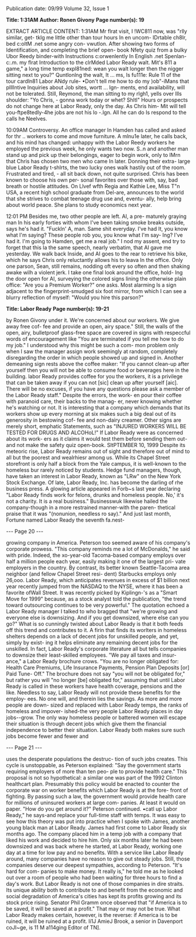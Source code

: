 Publication date: 09/99
Volume 32, Issue 1

**Title: 1:31AM**
**Author: Ronen Givony**
**Page number(s): 19**

EXTRACT ARTICLE CONTENT:
1:31AM 
Mr flrat visit, I !WC811 now, was "rlly similar, get-
tklg me little other than tour hours In en uncom-
IDrtable ch8lr, bed c:oltM .net some angry con-
vwutlon. After showing two forms of 
Identification, and completing the brief open-
book Nfety quiz from a bulky Ubor Reedy 
binder-with Instructions c:orwenlently In English 
.net Spenlan-c:.m. my flrat Introduction to the 
clrMded Labor Ready walt. Mit's 811 a game," a 
long time temp expl81ned: wean you walt longer 
then the nigger sitting next to you?" 
Quntlonlng the walt, It ... ms, Is fu111e: 
Rule 11 of the tour cardln81 Labor ANdy rule-
•Don't tell me how to do my )ob"-iMans that 
pllllntive Inquiries about Job sites, wortt ... lgn-
ments, end availability, will not be tolerated. Still, 
Reymond, the man sitting to my rlgh1, yells over 
Ills shoulder: "Yo Chris, -
gonna work today or 
whet? Shltl" Hours or prospects do not change 
here at Labor Ready, only the day. As Chris him-
Mit will tell you-ftpe8tedly-4he jobs are not his 
lo -.lgn. All he can do Is respond to the calls he 
Neelves. 


10:09AM 
Controversy. An office manager In Hamden has 
called and asked for thr .. workers to come and 
move furniture. A mlnu1e later, he calls back, and 
his mind has changed: unhappy with the Labor 
Reedy workers he employed the previous week, 
he only wants two now. S..n and another man 
stand up and pick up their belongings, eager to 
begin work, only to IMrn that Chris has chosen 
two men who came In later. Donning their extra-
large blue Labor Ready t-shlrts, the two lucky 
ones walk hastily out of the room. Frustrated and 
tired, -
all sit back down, not quite surprised. 
Chris has been known to choose his own per-
sonal favorites over those with, say, bad breath 
or hostile attitudes. 
On Llvef wfth Regia and Kathie Lee, Miss 
T"n USA, a recent high school graduate from 
Del-are, announces to the world that she 
strives to combat teenage drug use and, eventu-
ally, help bring about world peace. She plans to 
study economics next year. 


12:01 PM 
Besides me, two other people are left. AI, a pre-
maturely graying man In his early forties with 
whom I've been taking smoke breaks outside, 
says he's had it. "Fuckln' A, man. Same shit 
everyday. I've had It, you know what I'm saying? 
These people rob you, you know what I'm say-
Ing? I've had it. I'm going to Hamden, get me a 
real job." I nod my assent, end try to forget that 
this Ia the same speech, nearly verbatim, that AI 
gave me yesterday. 
We walk back Inside, and AI goes to the 
rear to retrieve his bike, which he says Chris only 
reluctantly allows his to leava In the office. Only 
one parson, Sean, still remains, nodding oft every 
so often and then shaking awake wilh a violent 
jerk. I take one final look around the office, hold-
Ing the door open for AI, surveying the colored 
signs lining the otherwise plain office: "Are you a 
Premium Worker?" one asks. Most alarming Is a 
sign adjacent to the fingerprint-smudged six foot 
mirror, from which I can see a blurry reflection of 
myself: "Would you hire this parson?"


**Title: Labor Ready**
**Page number(s): 19-21**

by Ronen Givony 
under it. We're concerned about our workers. We give away free cof-
fee and provide an open, airy space." Still, the walls of the open, 
airy, bulletproof glass-free space are covered in signs with respeccful 
words of encouragement like "You are terminated if you tell me 
how to do my job." I understood why this might be such a com-
mon problem only when I saw the manager assign work seemingly 
at random, completely disregarding the order in which people 
showed up and signed in. Another demeaning sign rests above the 
coffee maker: "If you cannot clean-up after yourself then you will 
not be able to consume food or beverages here in the building. 
labor Ready provides coffee for you the workers, it is a privilege 
that can be taken away if you can not [sic] clean up after yourself 
[aic]. There will be no excuses, if you have any questions please ask 
a member of the Labor Ready staff." Despite the errors, the work-
en pour their coffee with paranoid care, their backs to the manag-
er, never knowing whether he's watching or not. It is interesting that 
a company which demands that its workers show up every morning 
at six makes such a big deal out of its generosity in bestowing cof-
fee and non-dairy creamer. Other signs are merely short, emphatic 
Statements, such as "INJURED WORKERS WILL BE TESTED FOR DRUGS 
AND ALCOHoL!" If Labor Ready were as concerned about its work-
ers as it claims it would test them before sending them out-and 
not make the safety quiz open-book. 
SltPTEMBER 10, 1999 
Despite its meteoric rise, Labor Ready remains out of sight and 
therefore out of mind to all but the poorest and wealrhiesr among 
us. While its Chapel Street storefront is only half a block from the 
Yale campus, it is well-known to the homeless bur rarely noticed by 
students. Hedge fund managers, though, have taken an interest in 
Labor Ready, known as "LRw" on the New York Stock Exchange. Of 
late, Labor Ready, Inc. has become the darling of rhe business press. 
A glowing article appeared in Forb~s last year declaring "Labor 
Ready finds work for felons, drunks and homeless people. No,' it's 
not a charity. It is a real business." Businesswuk likewise hailed the 
company-though in a more restrained manner-with the paren-
thetical praise that it was "(nonunion, needless ro say)." And just 
last month, Fortune named Labor Ready the seventh fa.nest-

--- Page 20 ---

growing company in America. Peterson too 
seemed aware of his company's corporate 
prowess. "This company reminds me a lot 
of McDonalds," he said with pride. Indeed, 
the xo-year-old Tacoma-based company 
employs over half a million people each 
year, easily making it one of the largest pri-
vate employers in the country. By contrast, 
its better known Seattle-Tacoma area 
neighbor (and fellow Chapel Street resi-
dent) Starbucks employs only 26,ooo. 
Labor Ready, which anticipates revenues in 
excess of $1 billion next year recently 
jumped from the NASDAQ to the NYSE, 
where it has been a favorite ofWall Street. 
It was recently picked by Kiplingn-'s as a 
"Smart Move for 1999" because, as a stock 
analyst told the publication, "the trend 
toward outsourcing continues to be very 
powerful." The quotation echoed a Labor 
Ready manager I talked to who bragged 
that "we're growing and everyone else is 
downsizing. And if you get downsized, 
where else can you go?" 
What is so cunningly twisted about 
Labor Ready is that it both feeds off this 
trend and contributes to it. A firin that 
finds its worlters in homeless shelters 
depends on a lack of decent jobs for 
unskilled people, and yet, simply by exist-
ing it helps eliminate any remaining decent 
jobs for the unskilled. In fact, Labor 
Ready's corporate literature all but tells 
companies to downsize their least-skilled 
employees. "We pay all taxes and insur-
ance," a Labor Ready brochure crows. "You 
are no longer obligated for: Health Care 
Premiums, Life Insurance Payments, 
Pension Plan Deposits [or] Paid Tune-
Off." The brochure does not say "you will 
not be obligated for," but rather you will 
"no longer [be] obligated for," assuming 
that until Labor Ready is called in these 
workers have health coverage, pensions and 
the like. Needless to say, Labor Ready will 
not provide these benefits for the employ-
ees. No one will, and therein lies the 
savings. 
As more and more people are down-
sized and replaced with Labor Ready 
temps, the ranks of homeless and impover-
ished-the very people Labor Ready places 
in day jobs--grow. The only way homeless 
people or battered women will escape their 
situation is through decent jobs which give 
them the financial independence to better 
their situation. Labor Ready both makes 
sure such jobs become fewer and fewer and 


--- Page 21 ---

uses the desperate populations the destruc-
tion of such jobs creates. 
This cycle is unstoppable, as Peterson 
explained: "Say the government starts 
requiring employers of more than ten peo-
ple to provide health care." This proposal is 
not so hypothetical: a similar one was part 
of the 1992 Clinton healthcart plan. 
Presumably this policy would be enacted to 
counter the corporate war on worker 
benefits which Labor Ready is at the fore-
front of fighting. By passing such a law, the 
government would provide health care for 
millions of uninsured workers at large com-
panies. At least it would on paper. "How 
do you get around it?" Peterson continued. 
•catl up Labor Ready," he says-and 
replace your full-time staff with temps. 
It was easy to see how this theory was 
put into practice when I spoke with James, 
another young black man at Labor Ready. 
James had first come to Labor Ready six 
months ago. The company placed him in a 
temp job with a company that liked his 
work and decided to hire him. Only six 
months later he had been downsized and 
was back where he started, at Labor Ready, 
working one day at a time for low pay and 
no benefits. With a service like Labor 
Ready around, many companies have no 
reason to give out steady jobs. Still, those 
companies deserve our deepest sympathies, 
according to Peterson. "It's hard for com-
panies to make money. It really is," he told 
me as he looked out over a room of people 
who had been waiting for three hours to 
find a day's work. 
But Labor Ready is not one of those 
companies in dire straits. Its unique ability 
both to contribute to and benefit from the 
economic and social degradation of 
America's cities has kept its profits growing 
and its stock price rising. Senator Phil 
Gramm once observed that "if America is 
to be saved, it will be saved at a profit." 
That may or may not be true. What Labor 
Ready makes certain, however, is the 
reverse: if America is to be ruined, it will be 
ruined at a profit. 
li1J 
AmieJ Brook, a senior in Davenport coJI~ge, 
is 11 M a114ging Editor of TN].